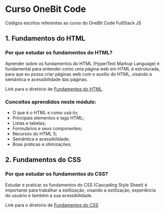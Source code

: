# Curso OneBit Code
Códigos escritos referentes ao curso do OneBit Code FullStack JS

## 1. Fundamentos do HTML
### Por que estudar os fundamentos do HTML?
Aprender sobre os fundamentos do HTML (HyperText Markup Language) é fundamental para entender como uma página web em HTML é estruturada, para que eu possa criar páginas web com o auxílio do HTML, visando a semãntica e acessibilidade das páginas.

Link para o diretório de [Fundamentos do HTML](https://github.com/GuiDuartee/CursoOneBitCode/tree/main/fundamentos-do-html).

### Conceitos aprendidos neste módulo:
- O que é o HTML e como usá-lo;
- Principais elementos e tags HTML;
- Listas e tabelas;
- Formulários e seus componentes;
- Recursos do HTML 5;
- Semântica e acessibilidade;
- Boas práticas e otimizações;

## 2. Fundamentos do CSS
### Por que estudar os fundamentos do CSS?
Estudar e praticar os fundamentos do CSS (Cascading Style Sheet) é importante para trabalhar a estilização, visando a estilização, experiência do usuário e também a sua acessibilidade.

Link para o diretório de [Fundamentos do CSS](https://github.com/GuiDuartee/CursoOneBitCode/tree/main/fundamentos-do-css)
